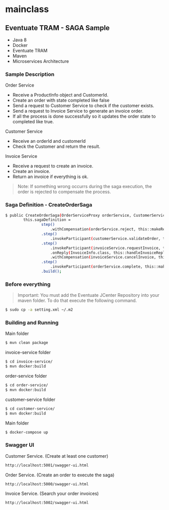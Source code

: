 # mainclass
## Eventuate TRAM - SAGA Sample

- Java 8
- Docker
- Eventuate TRAM
- Maven
- Microservices Architecture
### Sample Description

Order Service
- Receive a ProductInfo object and CustomerId.
- Create an order with state completed like false 
- Send a request to Customer Service to check if the customer exists. 
- Send a request to Invoice Service to generate an invoice order.
- If all the process is done successfully so it updates the order state to completed like true.

Customer Service
- Receive an orderId and customerId
- Check the Customer and return the result.

Invoice Service
- Receive a request to create an invoice.
- Create an invoice.
- Return an invoice if everything is ok.

>Note: If something wrong occurrs during the saga execution, the order is rejected  to compensate the process.

### Saga Definition - CreateOrderSaga
```sh
$ public CreateOrderSaga(OrderServiceProxy orderService, CustomerServiceProxy customerService, InvoiceServiceProxy invoiceService) {
		this.sagaDefinition =
				step()
					.withCompensation(orderService.reject, this::makeRejectOrderCommand)
				.step()
					.invokeParticipant(customerService.validateOrder, this::makeValidateOrderByCustomer)						
				.step()
					.invokeParticipant(invoiceService.requestInvoice, this::makeRequestInvoice)
					.onReply(InvoiceInfo.class, this::handleInvoiceReply)
					.withCompensation(invoiceService.cancelInvoice, this::makeCancelRequestInvoice)
				.step()
					.invokeParticipant(orderService.complete, this::makeCompleteOrderCommand)	
				.build();
```
### Before everything
>Important: You must add the Eventuate JCenter Repository into your maven folder. To do that execute the following command.
```sh
$ sudo cp -a setting.xml ~/.m2
```

### Building and Running

Main folder
```sh
$ mvn clean package
```
invoice-service folder
```sh
$ cd invoice-service/
$ mvn docker:build
```
order-service folder
```sh
$ cd order-service/
$ mvn docker:build
```
customer-service folder
```sh
$ cd customer-service/
$ mvn docker:build
```
Main folder
```sh
$ docker-compose up
```
### Swagger UI
Customer Service. (Create at least one customer)
```sh
http://localhost:5001/swagger-ui.html
```
Order Service. (Create an order to execute the saga)
```sh
http://localhost:5000/swagger-ui.html
```
Invoice Service. (Search your order invoices)
```sh
http://localhost:5002/swagger-ui.html
```
